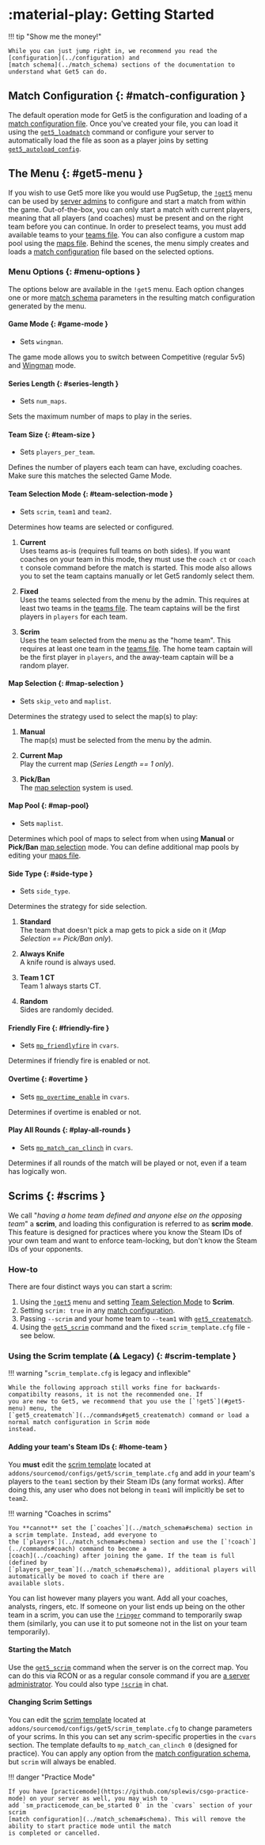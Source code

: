 # :material-play: Getting Started

!!! tip "Show me the money!"

    While you can just jump right in, we recommend you read the [configuration](../configuration) and
    [match schema](../match_schema) sections of the documentation to understand what Get5 can do.

## Match Configuration {: #match-configuration }

The default operation mode for Get5 is the configuration and loading of a [match configuration file](../match_schema).
Once you've created your file, you can load it using
the [`get5_loadmatch`](../commands#get5_loadmatch) command or configure your server to automatically load the file as
soon as a player joins by setting [`get5_autoload_config`](../configuration#get5_autoload_config).

## The Menu {: #get5-menu }

If you wish to use Get5 more like you would use PugSetup, the [`!get5`](../commands#get5) menu can be used
by [server admins](../installation#administrators) to configure and start a match from within the game.
Out-of-the-box, you can only start a match with current players, meaning that all players (and coaches) must be present
and on the right team before you can continue. In order to preselect teams, you must add available teams to
your [teams file](../configuration#teams-file). You can also configure a custom map pool using
the [maps file](../configuration#maps-file). Behind the scenes, the menu simply creates and loads
a [match configuration](../match_schema) file based on the selected options.

### Menu Options {: #menu-options }

The options below are available in the `!get5` menu. Each option changes one or
more [match schema](../match_schema#schema) parameters in the resulting match configuration generated by the menu.

#### Game Mode {: #game-mode }

* Sets `wingman`.

The game mode allows you to switch between Competitive (regular 5v5) and [Wingman](../wingman) mode.

#### Series Length {: #series-length }

* Sets `num_maps`.

Sets the maximum number of maps to play in the series.

#### Team Size {: #team-size }

* Sets `players_per_team`.

Defines the number of players each team can have, excluding coaches. Make sure this matches the selected Game Mode.

#### Team Selection Mode {: #team-selection-mode }

* Sets `scrim`, `team1` and `team2`.

Determines how teams are selected or configured.

1. **Current**<br>
   Uses teams as-is (requires full teams on both sides). If you want coaches on your team in this mode,
   they must use the `coach ct` or `coach t` console command before the match is started. This mode also allows you to
   set the team captains manually or let Get5 randomly select them.

2. **Fixed**<br>
   Uses the teams selected from the menu by the admin. This requires at least two teams in
   the [teams file](../configuration#teams-file). The team captains will be the first players in `players` for each
   team.

3. **Scrim**<br>
   Uses the team selected from the menu as the "home team". This requires at least one team in
   the [teams file](../configuration##teams-file). The home team captain will be the first player in `players`, and the
   away-team captain will be a random player.

#### Map Selection {: #map-selection }

* Sets `skip_veto` and `maplist`.

Determines the strategy used to select the map(s) to play:

1. **Manual**<br>
   The map(s) must be selected from the menu by the admin.

2. **Current Map**<br>
   Play the current map (*Series Length == 1 only*).

3. **Pick/Ban**<br>
   The [map selection](../veto) system is used.

#### Map Pool {: #map-pool}

* Sets `maplist`.

Determines which pool of maps to select from when using **Manual** or **Pick/Ban** [map selection](#map-selection) mode.
You can define additional map pools by editing your [maps file](../configuration#maps-file).

#### Side Type {: #side-type }

* Sets `side_type`.

Determines the strategy for side selection.

1. **Standard**<br>
   The team that doesn't pick a map gets to pick a side on it (*Map Selection == Pick/Ban only*).

2. **Always Knife**<br>
   A knife round is always used.

3. **Team 1 CT**<br>
   Team 1 always starts CT.

4.  **Random**<br>
   Sides are randomly decided.

#### Friendly Fire {: #friendly-fire }

* Sets [`mp_friendlyfire`](https://totalcsgo.com/command/mpfriendlyfire) in `cvars`.

Determines if friendly fire is enabled or not.

#### Overtime {: #overtime }

* Sets [`mp_overtime_enable`](https://totalcsgo.com/command/mpovertimeenable) in `cvars`.

Determines if overtime is enabled or not.

#### Play All Rounds {: #play-all-rounds }

* Sets [`mp_match_can_clinch`](https://totalcsgo.com/command/mpmatchcanclinch) in `cvars`.

Determines if all rounds of the match will be played or not, even if a team has logically won.

## Scrims {: #scrims }

We call "_having a home team defined and anyone else on the opposing team_" a **scrim**, and loading this configuration
is referred to as **scrim mode**. This feature is designed for practices where you know the Steam IDs of your own team
and want to enforce team-locking, but don't know the Steam IDs of your opponents.

### How-to

There are four distinct ways you can start a scrim:

1. Using the [`!get5`](#get5-menu) menu and setting [Team Selection Mode](#team-selection-mode) to **Scrim**.
2. Setting `scrim: true` in any [match configuration](../match_schema#schema).
3. Passing `--scrim` and your home team to `--team1` with [`get5_creatematch`](../commands#get5_creatematch).
4. Using the  [`get5_scrim`](../commands#get5_scrim) command and the fixed `scrim_template.cfg` file - see below.

### Using the Scrim template (:warning: Legacy) {: #scrim-template }

!!! warning "`scrim_template.cfg` is legacy and inflexible"

    While the following approach still works fine for backwards-compatibilty reasons, it is not the recommended one. If
    you are new to Get5, we recommend that you use the [`!get5`](#get5-menu) menu, the
    [`get5_creatematch`](../commands#get5_creatematch) command or load a normal match configuration in Scrim mode
    instead.

#### Adding your team's Steam IDs {: #home-team }

You **must** edit the [scrim template](https://github.com/splewis/get5/blob/master/configs/get5/scrim_template.cfg)
located at `addons/sourcemod/configs/get5/scrim_template.cfg` and add in *your* team's players to the `team1` section by
their Steam IDs (any format works). After doing this, any user who does not belong in `team1` will implicitly be set
to `team2`.

!!! warning "Coaches in scrims"

    You **cannot** set the [`coaches`](../match_schema#schema) section in a scrim template. Instead, add everyone to
    the [`players`](../match_schema#schema) section and use the [`!coach`](../commands#coach) command to become a
    [coach](../coaching) after joining the game. If the team is full (defined by
    [`players_per_team`](../match_schema#schema)), additional players will automatically be moved to coach if there are
    available slots.

You can list however many players you want. Add all your coaches, analysts, ringers, etc. If someone on your list
ends up being on the other team in a scrim, you can use the [`!ringer`](../commands#ringer) command to temporarily swap
them (similarly, you can use it to put someone not in the list on your team temporarily).

#### Starting the Match

Use the [`get5_scrim`](../commands#get5_scrim) command when the server is on the correct map. You can do this via
RCON or as a regular console command if you are [a server administrator](../installation#administrators).
You could also type [`!scrim`](../commands#scrim) in chat.

#### Changing Scrim Settings

You can edit the [scrim template](https://github.com/splewis/get5/blob/master/configs/get5/scrim_template.cfg) located
at `addons/sourcemod/configs/get5/scrim_template.cfg` to change parameters of your scrims. In this you can set any
scrim-specific properties in the `cvars` section. The template defaults to `mp_match_can_clinch 0` (designed for
practice). You can apply any option from the [match configuration schema](../match_schema#schema), but `scrim` will
always be enabled.

!!! danger "Practice Mode"

    If you have [practicemode](https://github.com/splewis/csgo-practice-mode) on your server as well, you may wish to
    add `sm_practicemode_can_be_started 0` in the `cvars` section of your scrim
    [match configuration](../match_schema#schema). This will remove the ability to start practice mode until the match
    is completed or cancelled.
